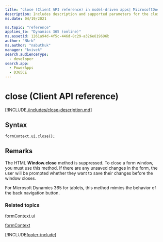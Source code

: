 ```yaml
---
title: "close (Client API reference) in model-driven apps| MicrosoftDocs"
description: Includes description and supported parameters for the close method.
ms.date: 04/19/2021

ms.topic: "reference"
applies_to: "Dynamics 365 (online)"
ms.assetid: 1261a94d-4f5c-446d-8c29-a326e819696b
author: "Nkrb"
ms.author: "nabuthuk"
manager: "kvivek"
search.audienceType: 
  - developer
search.app: 
  - PowerApps
  - D365CE
---
```

# close (Client API reference)



[!INCLUDE[./includes/close-description.md](./includes/close-description.md)]

## Syntax

`formContext.ui.close();`

## Remarks

The HTML **Window.close** method is suppressed. To close a form window, you must use this method. If there are any unsaved changes in the form, the user will be prompted whether they want to save their changes before the window closes.

For Microsoft Dynamics 365 for tablets, this method mimics the behavior of the back navigation button.

### Related topics

[formContext.ui](../formContext-ui.md)

[formContext](../../clientapi-form-context.md)



[!INCLUDE[footer-include](../../../../../includes/footer-banner.md)]